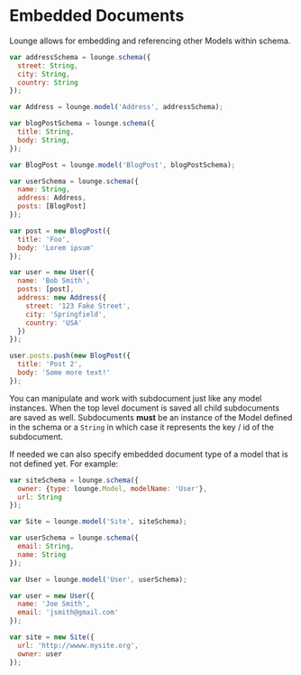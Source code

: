 # Embedded Documents <a id="embedded"></a>

Lounge allows for embedding and referencing other Models within schema.

```js
var addressSchema = lounge.schema({
  street: String,
  city: String,
  country: String
});

var Address = lounge.model('Address', addressSchema);

var blogPostSchema = lounge.schema({
  title: String,
  body: String,
});

var BlogPost = lounge.model('BlogPost', blogPostSchema);

var userSchema = lounge.schema({
  name: String,
  address: Address,
  posts: [BlogPost]
});

var post = new BlogPost({
  title: 'Foo',
  body: 'Lorem ipsum'
});

var user = new User({
  name: 'Bob Smith',
  posts: [post],
  address: new Address({
    street: '123 Fake Street',
    city: 'Springfield',
    country: 'USA'
  })
});

user.posts.push(new BlogPost({
  title: 'Post 2',
  body: 'Some more text!'
});
```

You can manipulate and work with subdocument just like any model instances. When the top level document is saved
all child subdocuments are saved as well. Subdocuments **must** be an instance of the Model defined in the schema or a
`String` in which case it represents the key / id of the subdocument.

If needed we can also specify embedded document type of a model that is not defined yet. For example:

```js
var siteSchema = lounge.schema({
  owner: {type: lounge.Model, modelName: 'User'},
  url: String
});

var Site = lounge.model('Site', siteSchema);

var userSchema = lounge.schema({
  email: String,
  name: String
});

var User = lounge.model('User', userSchema);

var user = new User({
  name: 'Joe Smith',
  email: 'jsmith@gmail.com'
});

var site = new Site({
  url: 'http://wwww.mysite.org',
  owner: user
});
```

